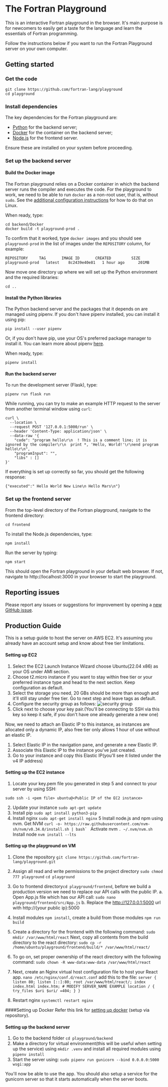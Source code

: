 # The Fortran Playground

This is an interactive Fortran playground in the browser.
It's main purpose is for newcomers to easily get a taste for the language
and learn the essentials of Fortran programming.

Follow the instructions below if you want to run the Fortran Playground server
on your own computer.

## Getting started

### Get the code

```
git clone https://github.com/fortran-lang/playground
cd playground
```

### Install dependencies

The key dependencies for the Fortran playground are:

* [Python](https://www.python.org/) for the backend server;
* [Docker](https://www.docker.com/) for the container on the backend server;
* [Node.js](https://nodejs.org/) for the frontend server.

Ensure these are installed on your system before proceeding.

### Set up the backend server

#### Build the Docker image

The Fortran playground relies on a Docker container in which the backend server
runs the compiler and executes the code.
For the playground to work, we need to be able to run `docker` as a non-root
user, that is, without `sudo`.
See the [additional configuration instructions](https://docs.docker.com/engine/install/linux-postinstall/)
for how to do that on Linux.

When ready, type:

```
cd backend/Docker
docker build -t playground-prod .
```

To confirm that it worked, type `docker images` and you should see
`playground-prod` in the list of images under the `REPOSITORY` column, for example:

```
REPOSITORY     TAG       IMAGE ID       CREATED         SIZE
playground-prod   latest    8c2439e40e81   1 hour ago      201MB
```

Now move one directory up where we will set up the Python environment and the
required libraries:

```
cd ..
```

#### Install the Python libraries

The Python backend server and the packages that it depends on are managed using
pipenv.
If you don't have pipenv installed, you can install it using pip:

```
pip install --user pipenv
```

Or, if you don't have pip, use your OS's preferred package manager to install
it.
You can learn more about pipenv [here](https://pipenv.pypa.io/en/latest/).

When ready, type:

```
pipenv install
```

#### Run the backend server

To run the development server (Flask), type:

```
pipenv run flask run
```

While running, you can try to make an example HTTP request to the server from
another terminal window using `curl`:

```
curl \
  --location \
  --request POST '127.0.0.1:5000/run' \
  --header 'Content-Type: application/json' \
  --data-raw '{
    "code": "program hello\r\n  ! This is a comment line; it is ignored by the compiler\r\n  print *, 'Hello, World!'\r\nend program hello\r\n",
    "programInput": "",
    "libs" : []
}'
```

If everything is set up correctly so far, you should get the following response:

```
{"executed":" Hello World New Line\n Hello Mars\n"}
```

### Set up the frontend server

From the top-level directory of the Fortran playground, navigate to the
frontend directory:

```
cd frontend
```

To install the Node.js dependencies, type:

```
npm install
```

Run the server by typing:

```
npm start
```

This should open the Fortran playground in your default web browser.
If not, navigate to http://localhost:3000 in your browser to start the
playground.

## Reporting issues

Please report any issues or suggestions for improvement by opening a
[new GitHub issue](https://github.com/fortran-lang/playground/issues/new).

## Production Guide
This is a setup guide to host the server on AWS EC2. It's assuming you already have an account setup and know about free tier limitations.
#### Setting up EC2 
1.  Select the EC2 Launch Instance Wizard choose Ubuntu(22.04 x86) as your OS under AMI section. 
2. Choose t2.micro instance if you want to stay within free tier or your preferred instance type and head to  the next section.  Keep configuration as default.
3.  Select the storage you need, 20 GBs should be more than enough and it'll still stay under free tier. Go to next step and leave tags as default.
4. Configure the security group as follows:
![security group](https://imgur.com/a/zGTCN6F)
5.  Click next to choose your key pair.(You'll be connecting to SSH via this key so keep it safe, if you don't have one already generate a new one)

Now, we need to attach an Elastic IP to this instance, as instances are allocated only a dynamic IP, also free tier only allows 1 hour of use without  an elastic IP. 

1. Select Elastic IP in the navigation pane, and generate a new Elastic IP.
2. Associate this Elastic IP to the instance you've just created.
3. Go to your instance and copy this Elastic IP(you'll see it listed under the v4 IP address)

#### Setting up the EC2 instance
1. Locate your key.pem file you generated in step 5 and connect to your server by using SSH:
```
sudo ssh -i <pem file> ubuntu@<Public IP of the EC2 instance>
```
2.  Update your instance
```sudo apt-get update```
3.  Install pip
```sudo apt install python3-pip```
4.  Install nginx
`sudo apt-get install nginx`
5 Install node.js and npm using nvm.
Get NVM
``curl -o- https://raw.githubusercontent.com/nvm-sh/nvm/v0.34.0/install.sh | bash`
``
Activate nvm
`. ~/.nvm/nvm.sh`
Install node
`nvm install --lts`

####  Setting up the playground on VM
1.  Clone the repository
`git clone https://github.com/fortran-lang/playground.git`
2.  Assign all read and write permissions to the project directory
```sudo chmod 777 playground```
```cd playground```
3.  Go to frontend directory`cd playground/frontend`, before we build a production version we need to replace our API calls with the public IP.
	a. Open App.js file which has our API call:
	`sudo nano playground/frontend/src/App.js`
	b. Replace the http://127.0.0.1:5000 url with http://{your public ip}:5000

4. Install modules `npm install`, create a build from those modules `npm run build`
4. Create a directory for the frontend with the following command:
`sudo mkdir /var/www/html/react`
Next, copy all contents from the build directory to the react directory:
`sudo cp -r /home/ubuntu/playground/frontend/build/* /var/www/html/react/`

5.  To go on, set proper ownership of the react directory with the following command:
`sudo chown -R www-data:www-data /var/www/html/react`
6. Next, create an Nginx virtual host configuration file to host your React app.
`nano /etc/nginx/conf.d/react.conf`
add this to the file:
`server {
         listen 80;
         listen [::]:80;
         root /var/www/html/react/;
         index index.html index.htm;
         # MODIFY SERVER_NAME EXAMPLE
         location / {
              try_files $uri $uri/ =404;
         }
}`
7. Restart nginx
`systemctl restart nginx`

####Setting up Docker
Refer this link for [setting up docker](https://docs.docker.com/engine/install/ubuntu/#install-using-the-repository "setting up docker") (setup via repository).

#### Setting up the backend server
1.  Go to the backend folder `cd playground/backend`
2. Make a directory for virtual environment(this will be useful when setting up the service) using `mkdir .venv` and install all required modules using `pipenv install` 
3. Start the server using:
```sudo pipenv run gunicorn --bind 0.0.0.0:5000 wsgi:app```

You'll now be able to use the app. You should also setup a service for the gunicorn server so that it starts automatically when the server boots. 
